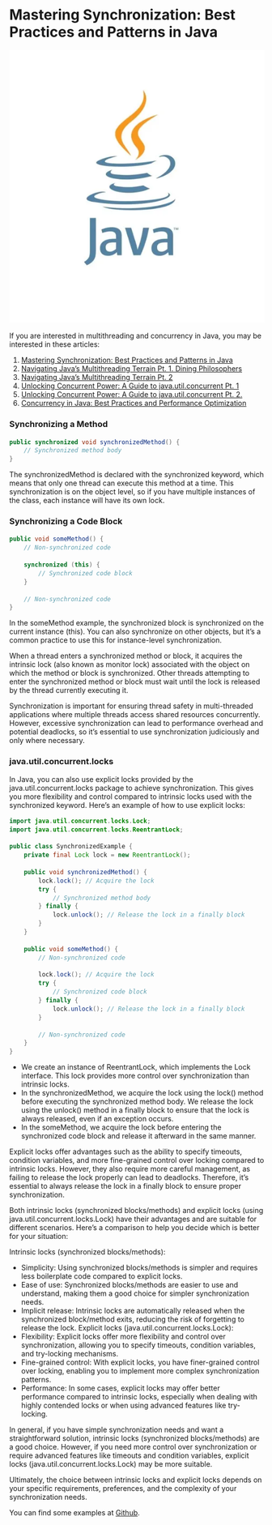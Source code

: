 # Mastering Synchronization: Best Practices and Patterns in Java

![image](source/java.jpeg)

If you are interested in multithreading and concurrency in Java, you may be interested in these articles:

1. [Mastering Synchronization: Best Practices and Patterns in Java](https://medium.com/@alxkm/mastering-synchronization-best-practices-and-patterns-in-java-86214b53211d)
2. [Navigating Java’s Multithreading Terrain Pt. 1. Dining Philosophers](https://medium.com/@alxkm/navigating-javas-multithreading-terrain-dining-philosophers-34f1385e2150)
3. [Navigating Java’s Multithreading Terrain Pt. 2](https://medium.com/@alxkm/navigating-javas-multithreading-terrain-part-2-fd0d541a973c)
4. [Unlocking Concurrent Power: A Guide to java.util.concurrent Pt. 1](https://medium.com/@alxkm/unlocking-concurrent-power-a-guide-to-java-util-concurrent-pt-1-b1342edadad1)
5. [Unlocking Concurrent Power: A Guide to java.util.concurrent Pt. 2.](https://medium.com/@alxkm/unlocking-concurrent-power-a-guide-to-java-util-concurrent-pt-2-056f1da1e74a)
6. [Concurrency in Java: Best Practices and Performance Optimization](https://medium.com/@alxkm/concurrency-in-java-best-practices-and-performance-optimization-0dfd990f413b)

### Synchronizing a Method

```java
public synchronized void synchronizedMethod() {
    // Synchronized method body
}
```

The synchronizedMethod is declared with the synchronized keyword, which means that only one thread can execute this method at a time. This synchronization is on the object level, so if you have multiple instances of the class, each instance will have its own lock.

### Synchronizing a Code Block

```java
public void someMethod() {
    // Non-synchronized code
    
    synchronized (this) {
        // Synchronized code block
    }
    
    // Non-synchronized code
}
```

In the someMethod example, the synchronized block is synchronized on the current instance (this). You can also synchronize on other objects, but it’s a common practice to use this for instance-level synchronization.

When a thread enters a synchronized method or block, it acquires the intrinsic lock (also known as monitor lock) associated with the object on which the method or block is synchronized. Other threads attempting to enter the synchronized method or block must wait until the lock is released by the thread currently executing it.

Synchronization is important for ensuring thread safety in multi-threaded applications where multiple threads access shared resources concurrently. However, excessive synchronization can lead to performance overhead and potential deadlocks, so it’s essential to use synchronization judiciously and only where necessary.

### java.util.concurrent.locks
In Java, you can also use explicit locks provided by the java.util.concurrent.locks package to achieve synchronization. This gives you more flexibility and control compared to intrinsic locks used with the synchronized keyword. Here’s an example of how to use explicit locks:

```java
import java.util.concurrent.locks.Lock;
import java.util.concurrent.locks.ReentrantLock;

public class SynchronizedExample {
    private final Lock lock = new ReentrantLock();

    public void synchronizedMethod() {
        lock.lock(); // Acquire the lock
        try {
            // Synchronized method body
        } finally {
            lock.unlock(); // Release the lock in a finally block
        }
    }

    public void someMethod() {
        // Non-synchronized code

        lock.lock(); // Acquire the lock
        try {
            // Synchronized code block
        } finally {
            lock.unlock(); // Release the lock in a finally block
        }

        // Non-synchronized code
    }
}
```

- We create an instance of ReentrantLock, which implements the Lock interface. This lock provides more control over synchronization than intrinsic locks.
- In the synchronizedMethod, we acquire the lock using the lock() method before executing the synchronized method body. We release the lock using the unlock() method in a finally block to ensure that the lock is always released, even if an exception occurs.
- In the someMethod, we acquire the lock before entering the synchronized code block and release it afterward in the same manner.

Explicit locks offer advantages such as the ability to specify timeouts, condition variables, and more fine-grained control over locking compared to intrinsic locks. However, they also require more careful management, as failing to release the lock properly can lead to deadlocks. Therefore, it’s essential to always release the lock in a finally block to ensure proper synchronization.

Both intrinsic locks (synchronized blocks/methods) and explicit locks (using java.util.concurrent.locks.Lock) have their advantages and are suitable for different scenarios. Here’s a comparison to help you decide which is better for your situation:

Intrinsic locks (synchronized blocks/methods):
- Simplicity: Using synchronized blocks/methods is simpler and requires less boilerplate code compared to explicit locks.
- Ease of use: Synchronized blocks/methods are easier to use and understand, making them a good choice for simpler synchronization needs.
- Implicit release: Intrinsic locks are automatically released when the synchronized block/method exits, reducing the risk of forgetting to release the lock.
  Explicit locks (java.util.concurrent.locks.Lock):
- Flexibility: Explicit locks offer more flexibility and control over synchronization, allowing you to specify timeouts, condition variables, and try-locking mechanisms.
- Fine-grained control: With explicit locks, you have finer-grained control over locking, enabling you to implement more complex synchronization patterns.
- Performance: In some cases, explicit locks may offer better performance compared to intrinsic locks, especially when dealing with highly contended locks or when using advanced features like try-locking.

In general, if you have simple synchronization needs and want a straightforward solution, intrinsic locks (synchronized blocks/methods) are a good choice. However, if you need more control over synchronization or require advanced features like timeouts and condition variables, explicit locks (java.util.concurrent.locks.Lock) may be more suitable.

Ultimately, the choice between intrinsic locks and explicit locks depends on your specific requirements, preferences, and the complexity of your synchronization needs.

You can find some examples at [Github](https://github.com/alxkm/articles/tree/master/src/main/java/org/alx/article/_27_synchronization_java/SynchronizationExample.java).